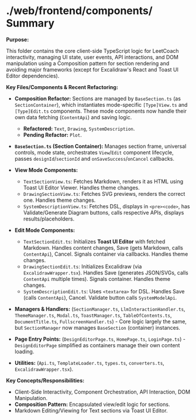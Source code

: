 # ./web/frontend/components/ Summary

**Purpose:**

This folder contains the core client-side TypeScript logic for LeetCoach interactivity, managing UI state, user events, API interactions, and DOM manipulation using a Composition pattern for section rendering and avoiding major frameworks (except for Excalidraw's React and Toast UI Editor dependencies).

**Key Files/Components & Recent Refactoring:**

*   **Composition Refactor:** Sections are managed by `BaseSection.ts` (as `SectionContainer`), which instantiates mode-specific `[Type]View.ts` and `[Type]Edit.ts` components. These mode components now handle their own data fetching (`ContentApi`) and saving logic.
    *   **Refactored:** `Text`, `Drawing`, `SystemDescription`.
    *   **Pending Refactor:** `Plot`.

*   **`BaseSection.ts` (Section Container):** Manages section frame, universal controls, mode state, orchestrates `View`/`Edit` component lifecycle, passes `designId`/`sectionId` and `onSaveSuccess`/`onCancel` callbacks.
*   **View Mode Components:**
    *   `TextSectionView.ts`: Fetches Markdown, renders it as HTML using Toast UI Editor Viewer. Handles theme changes.
    *   `DrawingSectionView.ts`: Fetches SVG previews, renders the correct one. Handles theme changes.
    *   `SystemDescriptionView.ts`: Fetches DSL, displays in `<pre><code>`, has Validate/Generate Diagram buttons, calls respective APIs, displays results/placeholders.
*   **Edit Mode Components:**
    *   `TextSectionEdit.ts`: Initializes **Toast UI Editor** with fetched Markdown. Handles content changes, Save (gets Markdown, calls `ContentApi`), Cancel. Signals container via callbacks. Handles theme changes.
    *   `DrawingSectionEdit.ts`: Initializes Excalidraw (via `ExcalidrawWrapper.tsx`). Handles Save (generates JSON/SVGs, calls `ContentApi` multiple times). Signals container. Handles theme changes.
    *   `SystemDescriptionEdit.ts`: Uses `<textarea>` for DSL. Handles Save (calls `ContentApi`), Cancel. Validate button calls `SystemModelApi`.
*   **Managers & Handlers:** (`SectionManager.ts`, `LlmInteractionHandler.ts`, `ThemeManager.ts`, `Modal.ts`, `ToastManager.ts`, `TableOfContents.ts`, `DocumentTitle.ts`, `FullscreenHandler.ts`) - Core logic largely the same, but `SectionManager` now manages `BaseSection` (container) instances.
*   **Page Entry Points:** (`DesignEditorPage.ts`, `HomePage.ts`, `LoginPage.ts`) - `DesignEditorPage` simplified as containers manage their own content loading.
*   **Utilities:** (`Api.ts`, `TemplateLoader.ts`, `types.ts`, `converters.ts`, `ExcalidrawWrapper.tsx`).

**Key Concepts/Responsibilities:**

*   Client-Side Interactivity, Component Orchestration, API Interaction, DOM Manipulation.
*   **Composition Pattern:** Encapsulated view/edit logic for sections.
*   Markdown Editing/Viewing for Text sections via Toast UI Editor.
